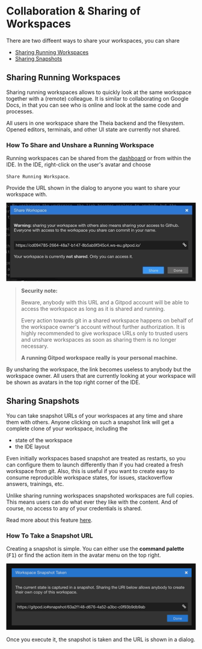 # Collaboration & Sharing of Workspaces

There are two diffeent ways to share your workspaces, you can share

 - [Sharing Running Workspaces](#sharing-running-workspaces)
 - [Sharing Snapshots](#sharing-snapshots)

## Sharing Running Workspaces

Sharing running workspaces allows to quickly look at the same workspace together with a (remote) colleague.
It is similar to collaborating on Google Docs, in that you can see who is online and look at the same code and processes.

All users in one workspace share the Theia backend and the filesystem. Opened editors, terminals,
and other UI state are currently not shared.

### How To Share and Unshare a Running Workspace

Running workspaces can be shared from the [dashboard](60_Dashboard.md) or from within the IDE. In the IDE,
right-click on the user's avatar and choose

`Share Running Workspace`.

Provide the URL shown in the dialog to
anyone you want to share your workspace with.

![](./images/share-running-ws.gif)

> **Security note:**
>
> Beware, anybody with this URL and a Gitpod account will be able to access the workspace as long as
it is shared and running.
>
> Every action towards git in a shared workspace happens on behalf of the workspace owner's account without further authorization. It is highly recommended to give workspace URLs only to
trusted users and unshare workspaces as soon as sharing them is no longer necessary.
>
> **A running Gitpod workspace really is your personal machine.**

By unsharing the workspace, the link becomes useless to anybody but the
workspace owner. All users that are currently looking at your workspace will be shown as avatars in
the top right corner of the IDE.

## Sharing Snapshots

You can take snapshot URLs of your workspaces at any time and share them with others.
Anyone clicking on such a snapshot link will get a complete clone of your workspace, including the
 - state of the workspace
 - the IDE layout

Even initially workspaces based snapshot are treated as restarts, so you can configure them to launch
differently than if you had created a fresh workspace from git. Also, this is useful if you want to create
 easy to consume reproducible workspace states, for issues, stackoverflow answers, trainings, etc.

Unlike sharing running workspaces snapshoted workspaces are full copies. This means users can do what ever
they like with the content. And of course, no access to any of your credentials is shared.

Read more about this feature [here](https://medium.com/gitpod/code-never-lies-creating-reproducibles-for-any-programming-language-7946021a68f2).

### How To Take a Snapshot URL

Creating a snapshot is simple. You can either use the __command palette__ (<kbd>F1</kbd>) or find the action item in
the avatar menu on the top right.

![](./images/share-snapshot.png)

Once you execute it, the snapshot is taken and the URL is shown in a dialog.